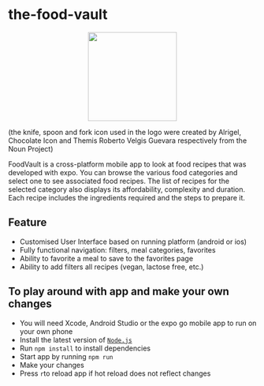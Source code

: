 # the-food-vault
<p align="center">
  <img src="icon.png" width="180">
</p>
(the knife, spoon and fork icon used in the logo were created by Alrigel, Chocolate Icon and Themis Roberto Velgis Guevara respectively from the Noun Project)

FoodVault is a cross-platform mobile app to look at food recipes that was developed with expo. You can browse the various food categories and select one to see associated food recipes. The list of recipes for the selected category also displays its affordability, complexity and duration. Each recipe includes the ingredients required and the steps to prepare it.

## Feature
* Customised User Interface based on running platform (android or ios)
* Fully functional navigation: filters, meal categories, favorites
* Ability to favorite a meal to save to the favorites page
* Ability to add filters all recipes (vegan, lactose free, etc.)

## To play around with app and make your own changes
* You will need Xcode, Android Studio or the expo go mobile app to run on your own phone
* Install the latest version of [`Node.js`](https://nodejs.org/en/)
* Run `npm install` to install dependencies
* Start app by running `npm run`
* Make your changes
* Press `r`to reload app if hot reload does not reflect changes

